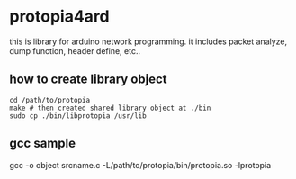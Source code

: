# protopia4ard
this is library for arduino network programming.
it includes packet analyze, dump function, header define, etc..

## how to create library object
```
cd /path/to/protopia
make # then created shared library object at ./bin
sudo cp ./bin/libprotopia /usr/lib
```

## gcc sample
gcc -o object srcname.c -L/path/to/protopia/bin/protopia.so -lprotopia

